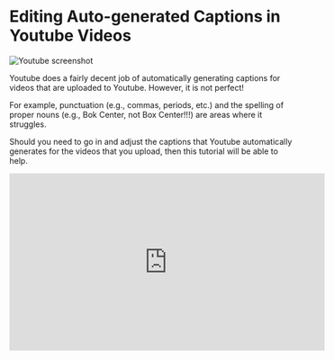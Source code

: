# Editing Auto-generated Captions in Youtube Videos

![Youtube screenshot](https://files.slack.com/files-pri/T0HTW3H0V-F012T02PGQH/screen_shot_2020-04-23_at_1.33.13_pm.png?pub_secret=99033622bc)

Youtube does a fairly decent job of automatically generating captions for videos that are uploaded to Youtube. However, it is not perfect!

For example, punctuation (e.g., commas, periods, etc.) and the spelling of proper nouns (e.g., Bok Center, not Box Center!!!) are areas where it struggles.

Should you need to go in and adjust the captions that Youtube automatically generates for the videos that you upload, then this tutorial will be able to help.

<iframe width="560" height="315" src="https://www.youtube.com/embed/t2yrchzhhrA" frameborder="0" allow="accelerometer; autoplay; encrypted-media; gyroscope; picture-in-picture" allowfullscreen></iframe>
